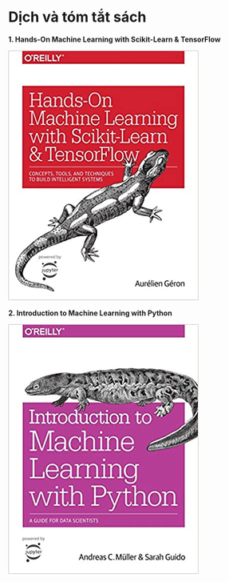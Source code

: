 # Dịch và tóm tắt sách
**1. Hands-On Machine Learning with Scikit-Learn & TensorFlow**

![](/Screenshots/hand-onml.jpg)

**2. Introduction to Machine Learning with Python**

![](/Screenshots/introml.jpg)